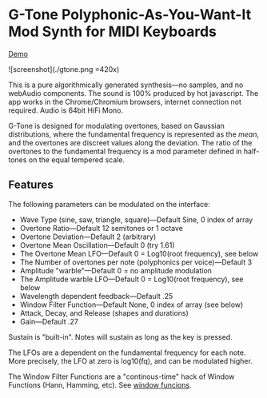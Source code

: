 # G-Tone Polyphonic-As-You-Want-It Mod Synth for MIDI Keyboards

[Demo](https://folkstack.github.io/g-tone/public/)

![screenshot](./gtone.png =420x)

This is a pure algorithmically generated synthesis—no samples, and no webAudio components. The sound is 100% produced by hot javascript. The app works in the Chrome/Chromium browsers, internet connection not required.  Audio is 64bit HiFi Mono.

G-Tone is designed for modulating overtones, based on Gaussian distributions, where the fundamental frequency is represented as the *mean*, and the overtones are discreet values along the deviation. The ratio of the overtones to the fundamental frequency is a mod parameter defined in half-tones on the equal tempered scale. 

## Features

The following parameters can be modulated on the interface:
* Wave Type (sine, saw, triangle, square)—Default Sine, 0 index of array
* Overtone Ratio—Default 12 semitones or 1 octave
* Overtone Deviation—Default 2 (arbitrary)
* Overtone Mean Oscillation—Default 0 (try 1.61)
* The Overtone Mean LFO—Default 0 = Log10(root frequency), see below
* The Number of overtones per note (polyphonics per voice)—Default 3
* Amplitude "warble"—Default 0 = no amplitude modulation
* The Amplitude warble LFO—Default 0 = Log10(root frequency), see below
* Wavelength dependent feedback—Default .25
* Window Filter Function—Default None, 0 index of array (see below)
* Attack, Decay, and Release (shapes and durations)
* Gain—Default .27

Sustain is "built-in".  Notes will sustain as long as the key is pressed.

The LFOs are a dependent on the fundamental frequency for each note.  More precisely, the LFO at zero is log10(fq), and can be modulated higher.

The Window Filter Functions are a "continous-time" hack of Window Functions (Hann, Hamming, etc).  See [window funcions](https://en.wikipedia.org/wiki/Window_function).


